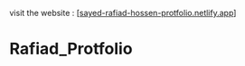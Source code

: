 visit the website : [[sayed-rafiad-hossen-protfolio.netlify.app](https://sayedrafiadhossen.netlify.app/)]
# Rafiad_Protfolio
